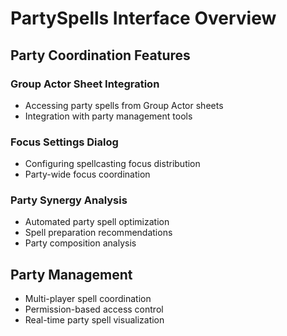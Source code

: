 # PartySpells Interface Overview

## Party Coordination Features

### Group Actor Sheet Integration

- Accessing party spells from Group Actor sheets
- Integration with party management tools

### Focus Settings Dialog

- Configuring spellcasting focus distribution
- Party-wide focus coordination

### Party Synergy Analysis

- Automated party spell optimization
- Spell preparation recommendations
- Party composition analysis

## Party Management

- Multi-player spell coordination
- Permission-based access control
- Real-time party spell visualization
